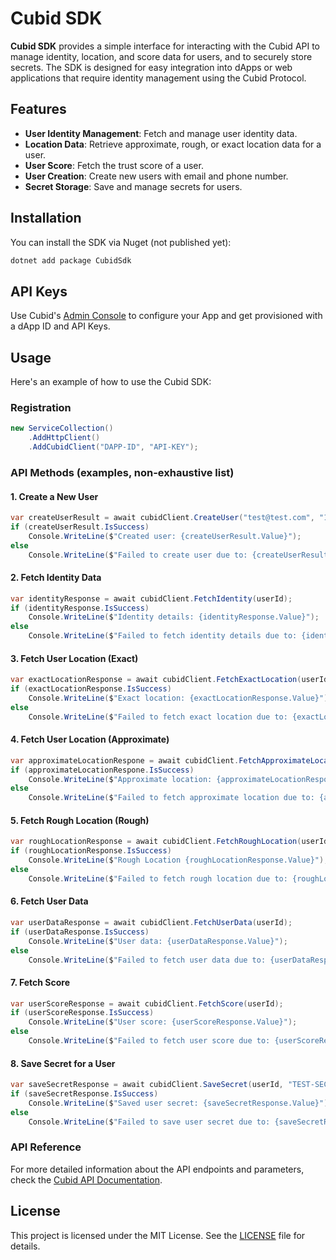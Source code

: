 # Cubid SDK

**Cubid SDK** provides a simple interface for interacting with the Cubid API to manage identity, location, and score data for users, and to securely store secrets. The SDK is designed for easy integration into dApps or web applications that require identity management using the Cubid Protocol.

## Features

- **User Identity Management**: Fetch and manage user identity data.
- **Location Data**: Retrieve approximate, rough, or exact location data for a user.
- **User Score**: Fetch the trust score of a user.
- **User Creation**: Create new users with email and phone number.
- **Secret Storage**: Save and manage secrets for users.

## Installation

You can install the SDK via Nuget (not published yet):

```bash
dotnet add package CubidSdk
```

## API Keys

Use Cubid's [Admin Console](https://admin.cubid.me/admin) to configure your App and get provisioned with a dApp ID and API Keys.

## Usage

Here's an example of how to use the Cubid SDK:

### Registration

```csharp
new ServiceCollection()
    .AddHttpClient()
    .AddCubidClient("DAPP-ID", "API-KEY");
```

### API Methods (examples, non-exhaustive list)

#### 1. **Create a New User**

```csharp
var createUserResult = await cubidClient.CreateUser("test@test.com", "1234567890");
if (createUserResult.IsSuccess)
    Console.WriteLine($"Created user: {createUserResult.Value}");
else
    Console.WriteLine($"Failed to create user due to: {createUserResult.Error}");
```

#### 2. **Fetch Identity Data**

```csharp
var identityResponse = await cubidClient.FetchIdentity(userId);
if (identityResponse.IsSuccess)
    Console.WriteLine($"Identity details: {identityResponse.Value}");
else
    Console.WriteLine($"Failed to fetch identity details due to: {identityResponse.Error}");
```

#### 3. **Fetch User Location (Exact)**

```csharp
var exactLocationResponse = await cubidClient.FetchExactLocation(userId);
if (exactLocationResponse.IsSuccess)
    Console.WriteLine($"Exact location: {exactLocationResponse.Value}");
else
    Console.WriteLine($"Failed to fetch exact location due to: {exactLocationResponse.Error}");
```

#### 4. **Fetch User Location (Approximate)**

```csharp
var approximateLocationRespone = await cubidClient.FetchApproximateLocation(userId);
if (approximateLocationRespone.IsSuccess)
    Console.WriteLine($"Approximate location: {approximateLocationRespone.Value}");
else
    Console.WriteLine($"Failed to fetch approximate location due to: {approximateLocationRespone.Error}");
```

#### 5. **Fetch Rough Location (Rough)**

```csharp
var roughLocationResponse = await cubidClient.FetchRoughLocation(userId);
if (roughLocationResponse.IsSuccess)
    Console.WriteLine($"Rough Location {roughLocationResponse.Value}");
else
    Console.WriteLine($"Failed to fetch rough location due to: {roughLocationResponse.Error}");
```

#### 6. **Fetch User Data**

```csharp
var userDataResponse = await cubidClient.FetchUserData(userId);
if (userDataResponse.IsSuccess)
    Console.WriteLine($"User data: {userDataResponse.Value}");
else
    Console.WriteLine($"Failed to fetch user data due to: {userDataResponse.Error}");
```

#### 7. **Fetch Score**

```csharp
var userScoreResponse = await cubidClient.FetchScore(userId);
if (userScoreResponse.IsSuccess)
    Console.WriteLine($"User score: {userScoreResponse.Value}");
else
    Console.WriteLine($"Failed to fetch user score due to: {userScoreResponse.Error}");
```

#### 8. **Save Secret for a User**

```csharp
var saveSecretResponse = await cubidClient.SaveSecret(userId, "TEST-SECRET-VALUE");
if (saveSecretResponse.IsSuccess)
    Console.WriteLine($"Saved user secret: {saveSecretResponse.Value}");
else
    Console.WriteLine($"Failed to save user secret due to: {saveSecretResponse.Error}");
```

### API Reference

For more detailed information about the API endpoints and parameters, check the [Cubid API Documentation](https://docs.cubid.me/#/api-reference).

## License

This project is licensed under the MIT License. See the [LICENSE](LICENSE) file for details.
